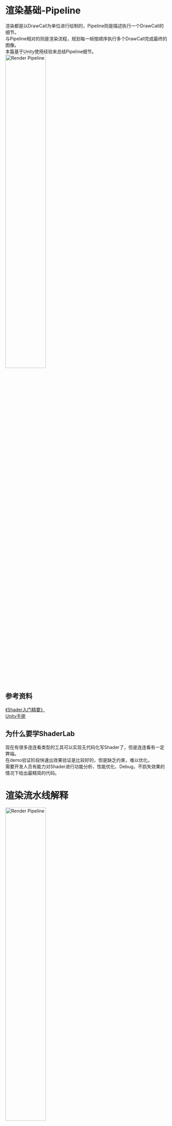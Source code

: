 # 渲染基础-Pipeline
渲染都是以DrawCall为单位进行绘制的，Pipeline则是描述执行一个DrawCall的细节。  
与Pipeline相对的则是渲染流程，规划每一帧按顺序执行多个DrawCall完成最终的图像。  
本篇基于Unity使用经验来总结Pipeline细节。  
<img src="_res_render_pipeline/cover.png" alt="Render Pipeline" width="50%" height="50%">  

## 参考资料
[《Shader入门精要》](https://github.com/candycat1992/Unity_Shaders_Book)  
[Unity手册](https://docs.unity3d.com/Manual/SL-ShaderPrograms.html)  

## 为什么要学ShaderLab
现在有很多连连看类型的工具可以实现无代码化写Shader了，但是连连看有一定弊端。  
在demo验证阶段快速出效果验证是比较好的，但是缺乏约束，难以优化。  
需要开发人员有能力对Shader进行功能分析、性能优化、Debug，不损失效果的情况下给出最精简的代码。  

# 渲染流水线解释
<img src="_res_render_pipeline/1.png" alt="Render Pipeline" width="50%" height="50%">  

DrawCall的执行包括多个小阶段，有些可配置，有些可编程。  
对应可配置的部分，需要了解这些流程都干了啥、可用的选项/开关的具体效果；  
对应可编程的部分，需要了解对应的效果实现，输入与输出。  

## 应用阶段 
应用阶段是指几何阶段之前的阶段，CPU通过向GPU提交Draw Call(DC)来发起一次渲染；
加载所有数据到内存→网格和纹理到显存→设置RenderState→提交DC；
这些操作在Unity中通常都是Renderer组件或者CommandBuffer中完成的。

**渲染相关的数据**
Camera：相机位置，V矩阵、P矩阵； 
光源：光源位置，光源空间矩阵、环境光； 
逐顶点数据：POSITION、NORMAL、TANGENT、TEXCOORD0~5、COLOR； 
渲染状态：材质属性、贴图、shader变体、相关光源/Probe； 

粗粒度剔除
提交DC之前，粗略判断是否在相机视椎体内，减少不必要的渲染任务；
在Animator、Particle System等组件中还有关于物体不可见时的逻辑设置； 

描述一次DC
一次DC，绘制的内容最少到一个“后处理Quad”，最多到大量mesh； 
这次DC所依赖的数据和渲染状态都在提交DC时设置好了，计算过程中不会改变； 
GPU很擅长做这种重复枯燥的任务，高并行运算，任务之间互相独立。 

## 几何阶段 
几何阶段用于描述一次DC的逐顶点计算过程。

顶点着色器-可编程
Vertex Shader：每个顶点执行一次，顶点之间相对孤立。
从这里开始，就需要接触到多种**几何空间**，用于3D计算：
模型空间(逐顶点数据)→世界空间→观察空间→裁剪空间-->(齐次去除)； 
齐次去除由后续硬件负责，得到归一化的设备坐标(NDC，Normalized Device Coordinates)； 

曲面细分着色器-可编程/可选 
Tessellation Shader：细分图元，SM5.0以上。 通过对表面的细分，增加表面细节，用的少。

几何着色器\-可编程/可选
Geometry Shader：通过编程生成自定义mesh数据。 
图元：点/线段/面，有这3种拓扑方式可以构成mesh。
举例：使用几何做色器生成草、果冻等组织相对稳定的软体。

裁剪-可配置
Clipping，在NDC空间中判断顶点是否在视椎体内的可见；截断处产生新的顶点。

屏幕映射-无法控制
Screen Mapping：将图元坐标转换到屏幕空间。 
屏幕映射后决定了每个顶点对应屏幕上的哪个像素、深度。

## 光栅化阶段
光栅化阶段用于一次DC的逐像素计算过程。

三角形设置-无法控制
Triangle Setup，通过三角面片的三个顶点计算出三角形边界的表示方式。

三角形遍历\-无法控制
Triangle Traversal，检查逐像素是否被一个**三角面片**覆盖，被覆盖的像素生成一个片元。
![](https://img.acgmart.com/uploads/article/render/base/render_pipeline/2.png) 
片元：一个待定的像素，如果所有测试通过，就执行对应片元计算、写入buffer操作；
逐片元数据：从逐顶点数据差值继承过来的数据、深度值。 

片元着色器\-可编程 
Fragment Shader，使用逐片元数据计算逐片元的颜色。 

逐片元操作-可配置 
[Per-Fragment Operations](https://en.wikibooks.org/wiki/GLSL_Programming/Per-Fragment_Operations)，输出合并阶段。
![](https://img.acgmart.com/uploads/article/render/base/render_pipeline/3.png) 
可见测试→透明度测试→(模板测试+深度测试)→混合操作→Mask→写入；
任务1：决定每个片元的可见性，也就是抛弃一些片元； 
任务2：对通过了测试的片元与颜色缓冲区的颜色值进行**混合操作**；
Fragment+Associated Data：逐片元数据； 
Pixel Ownership Test：如果当前窗口被其他窗口遮挡住了，就不会通过测试； 
Scissor Test：裁剪测试，超出视口的范围不会通过测试； 
Alpha Test：透明度测试，也就是clip、discard方法，用户在代码中可选调用；
Stencil Test：模板测试，提供逐像素的遮罩，用于标记/限制区域；
Depth Test：深度测试，与深度RT中的深度值进行对比；
Blending：片元再写入颜色时与旧颜色值之间的互动选项；
ColorMask：可控制对哪些通道进行写入；
RenderTexture(RT)：GPU中表示一张图片、二维数组，可进行颜色读写；
FrameBuffer：表示显示器的RT，将渲染结果提交到这里可完成一帧的渲染。

**关于Early Z** 
Early Z表示Stencil Test和Depth Test两个操作，提前进行深度测试+写入； 
提前的好处在于，可避免大量多余的frag计算；
如果用户在frag方法中使用了clip，就不会Early Z，效率下降。
Early Z能不能做的核心在于必须所有测试都成功才能执行写入操作； 
作为硬件功能，Early Z无需开启，按照Queue渲染可最大化利用这个特性。

# URP管线下的Shader语法
SRP的出现提供了很多效果工具、更规范的代码格式、更强大的扩展；
可使用ShaderGraph或VisualEffectGraph生成对应的shader文件版本；
将Unity官方工具中用到的代码集成到自己的库中是很棒的体验。
可在官方库中搜索对应语法、函数的使用细节；
使用HLSL语法编程时，系统底层的暗操作很少，对编程人员友好。

## 属性
**Propertie**
这里声明的属性主要是用来生成**shader GUI**，便于美术人员调整效果。
浮点数类型：颜色、4元数、整形、浮点数、Range
\_Color("颜色", Color)= (1,1,1,1) 
\_Vector("四元数", Vector)= (1,2,3,4)
\_int("整形", int) = 100
\_Scale("缩放", float) = 3.14
\_Range("Range", Range(1,10)) = 6

贴图类型：2D、Cube
\_2D("Texture", 2D) = "white" {}
\_NormalMap("NormalMap", 2D) = "bump" {}
\_Cube("Cube", Cube) = "Skybox"{}

**HLSLPROGRAM内的属性声明**
这里声明的属性决定变量的存储位置、数据结构等。
浮点数类型：
float4 \_Color;
float \_Scale;
贴图类型：
TEXTURE2D(\_BaseMap); SAMPLER(sampler_BaseMap);
Buffer类型：
StructuredBuffer\<float3> \_PositionBuffer;
RWStructuredBuffer\<int> \_intBuffer;

## 标签与渲染状态
**SubShader**
LOD：默认值0，用于选择运行时使用哪个SubShader。
通常LOD值越大，代表对应的SubShader的效果更好但是计算更复杂。 
脚本中设置全局的LOD的最大值: Shader.globalMaximumLOD；
脚本中设置单个shader的LOD的最大值 \_shader.maximumLOD；
SubShader下的渲染状态设置适用于后续的所有Pass。

**SubShader Tags**
每个标签对应一个功能，在URP下用到的机会变少了。
举例：Tags { "Queue" = "Geometry+1" "RenderType" = "Opaque" } 
等号两边是一个键值对，可以像查字典一样的搜索Key查对应的Value。
Queue：指明渲染顺序。 
RenderType：着色器替换功能中的标签。
PreviewType：指明材质预览使用的mesh。 

Queue的使用
在一个批次的多个物体中排序，序列越小的先渲染。 
Geometry、AlphaTest、Transparent分别对应2000、2450、3000。
这是一个经常与我们打交道的标签，严格的Queue值能保证渲染先后的正确性；
而不同Queue的物体会被强制不合批，所以只有透明物体才特别设置这个。

**Pass**
每个Pass代表一个DC，如着色Pass、投影Pass、深度Pass。
声明Pass：一般名称是UniversalForward、ShadowCaster、DepthOnly
UsePass： 引用其他shader文件中的指定Name值的Pass，Pass的Name大写。
   例：UsePass "Test/Test1/SHADOWCASTER"
GrabPass：旧管线才有的，相当于拷贝一次颜色RT。

**Pass Name和Pass Tags**
Name：用于UsePass或FrameDebug调试时显示的名称。
LightMode：可用于开关材质的特点Pass、提交批量渲染指令时过滤Pass。

**渲染状态**
如果不设置渲染状态，那么渲染状态就是默认值，可按需开启不同的状态。
Stencil测试：默认Off
深度测试：Cull默认Back；ZTest默认LEqual；ZWrite默认On
混合模式：Blend默认值为One Zero, One Zero
ColorMask：默认值为RGBA，对所有颜色通道都写入。可指定目标RT的index。
Offset：可以对斜面物体造成深度值的偏移，用的少。

透明物体
常规不透明物体没有必要设置渲染状态，透明物体会麻烦很多。
开启透明混合：Blend SrcAlpha OneMinusSrcAlpha, Zero Zero
关闭深度写入：ZWrite Off
特效粒子因为到处飞，需要关闭Cull：Cull Off
透明物体必须从后往前渲染才能保证混合出最终正确的效果。
通常会用多Pass处理描边、头发、渐隐等复杂的透明效果。
像树叶、溶解特效这种形状复杂的表现，需要用**透明裁剪**实现。

模板测试
例：Stencil { Ref 64 ReadMask 64 WriteMask 64 Comp NotEqual Pass Keep Fail Keep } 
Ref值：用来做或与非判断，所以最好是2的整数幂。
ReadMask/WriteMask：在读写stencil buffer时做或与非计算，最好和Ref值一致。
comparisonFunction：等于或者不等于。
StencilOp：测试成功就写入或者测试失败就写入。

## 业务代码
**HLSLPROGRAM内的pragma声明**
pragma vertex vert：指定名称为vert的函数为顶点着色器代码
#pragma fragment frag：指定名称为frag的函数为片元做色器代码
#pragma geometry geom：指定名称为geom的函数为Geometry shader代码
#pragma target 4.0：指定shader编译目标级别，默认为2.5。
#multi_compile_fog：声明雾相关的关键字
#pragma multi_compile_local：声明逐材质的关键字
#pragma multi_compile：声明全局的关键词
#pragma shader_feature：声明全局的关键字，未使用时不参与打包，可用于调试。
例：#pragma multi_compile _ \_SPHEREMAP_ON
   下划线表示默认状态，是一个名称缺省的关键字，比如\_SPHEREMAP_OFF。
   添加这一行会使shader变体数量翻倍，分别为效果的开启和关闭2种情况。
   代码中通过#ifdef~#endif等宏定义方式做逻辑分支。
材质关键词查看：在debug模式看材质属性或者FrameDebug中看DC的关键字。
全局关键字的开关：代码调用Shader.EnableKeyword
本地关键字的开关：代码调用Material.EnableKeyword
注：shader关键字应按需声明，过多变体导致打包时间边长。

**属性ShaderGUI与Shader关键字**
A-1：[Toggle]\_Invert("Invert color?", Int) = 0
A-2：[Toggle(\_INVERT\_ON)] \_Invert("Invert color?", Int) = 0
   当Toggle为开启状态时会为材质添加\_INVERT\_ON关键字。
B：[KeywordEnum(OFF, ON)]\_Invert("Invert color?", Int) = 0
   KeywordEnum可声明数量更多的关键字。
C：[ToggleUI]\_Invert("Invert color?", Int) = 0
   纯UI版本，不会激活关键字。
D：[Enum(Off, 0, On, 1)]\_Invert("Invert color?", Int) = 0
   纯UI版本，不会激活关键字。

**其他常用属性ShaderGUI**
[NoScaleOffset]：让贴图属性不显示UV偏移变量。
[HideInInspector]：属性不显示在面板上，通常用于程序化赋值的材质 。
[HDR]：使用HDR调色板，使颜色值超过1，并且不执行Gamma矫正。 
[NonModifiableTextureData]：不允许在Inspector编辑。

**HLSLPROGRAM内的代码声明**
从这里开始就是编写shader代码的主要业务了，编译从上到下执行，风格类似C++。
SubShader下的HLSLINCLUDE/ENDHLSL：对全部Pass都有效的公共代码。
#define：自定义宏和函数
   例：#define FOG_LINEAR：直接用宏替代雾关键字减少变体数
#include：包含库，效果相当于把目标文件整个复制粘贴进来。
声明输入输出结构体、vert/frag方法、自定义代码等...
简单总结就是利用各种数据实现对目标RT的写入操作。
   Shader是效果表现得核心层，串联管线代码、逻辑代码、美术资产。

# 美术资产管理
不同部门的美术人员生产特定资源，由需求驱动的分工模式来实现功能开发。
3D部门：模型、贴图、材质球
动作部门：绑骨与动作、动画控制器、碰撞器、动态骨骼、相关脚本
特效部门：技能特效、UI特效、相关脚本

## 贴图导入设置
![](https://img.acgmart.com/uploads/article/render/base/render_pipeline/4.png)
纹理类型
默认为Texture，常用的还有NormalMap、Sprite。
   这些纹理类型都可以用于shader采样，本质区别是通道和浮点精度不同。
   NormalMap可为PBR物体添加光照细节；
   Sprite可为UI元件支持九宫格、图集等功能。

Texture Shape：默认为2D，Cube模式常用于反射采样。
Alpha Source：指定透明通道的值如何生成，透明通道默认值为1。
   From Gray Scale：指定A通道由RGB通道的intensity与计算生成。
Alphpa Is Transparency：将完全透明区域的RGB值预计算为0。

MipMap
shader中采样纹理时会自动访问对应层级的mip。
mip相当于多层高斯模糊，可解决3D物体贴图分辨率过高时的像素抖动问题。
对于UI层的物体完全不需要开启mip。

Wrap Mode
指定纹理坐标超过[0,1]后的平铺模式。 
   Repeat：舍弃整数部分
   Clamp：取边界值
   3D模型可以统一平铺模式，特效纹理通常有多层流动UV需要Repeat模式。
Filter Mode
滤波模式，针对不同的场合有专用的过滤模式。
Point模式：采样返回最近的像素值，适合UI。
Bilinear模式：采样返回附近4个像素的混合值，适合3D物体。
Trilnear模式：在Bilinear的基础上混合多层mip，适合远近变化多的3D物体。

纹理的最大尺寸与纹理模式
通常我们的原则是保证效果的同时尽量优化，而且也不是分辨率越大越好。
针对不同平台应寻找压缩格式的最优解。

## 模型导入设置
模型文件主要用于3D表现，问题主要出现在制作环节而不是导出环节。
LightmapUV：对应shader里的TEXCOORD1，仅烘培物体需要开启。
Read/Write Enabled：仅少数程序化控制的模型需要开启。
Material Creation Mode：推荐None，在预制体中赋值材质球，避免丢失材质球。
